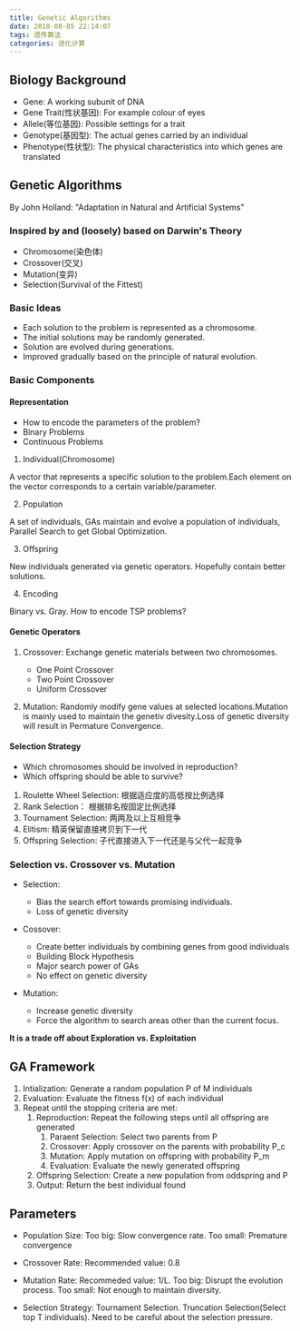 ```yaml
---
title: Genetic Algorithms
date: 2018-08-05 22:14:07
tags: 遗传算法
categories: 进化计算
---
```


## Biology Background

- Gene: A working subunit of DNA
- Gene Trait(性状基因): For example colour of eyes
- Allele(等位基因): Possible settings for a trait
- Genotype(基因型): The actual genes carried by an individual
- Phenotype(性状型): The physical characteristics into which genes are translated

## Genetic Algorithms

By John Holland: "Adaptation in Natural and Artificial Systems"

### Inspired by and (loosely) based on Darwin's Theory

- Chromosome(染色体)
- Crossover(交叉)
- Mutation(变异)
- Selection(Survival of the Fittest)

### Basic Ideas

- Each solution to the problem is represented as a chromosome.
- The initial solutions may be randomly generated.
- Solution are evolved during generations.
- Improved gradually based on the principle of natural evolution.

### Basic Components

#### Representation

- How to encode the parameters of the problem?
- Binary Problems
- Continuous Problems

1. Individual(Chromosome)

A vector that represents a specific solution to the problem.Each element on the vector corresponds to a certain variable/parameter.

2. Population

A set of individuals, GAs maintain and evolve a population of individuals, Parallel Search to get Global Optimization.

3. Offspring

New individuals generated via genetic operators. Hopefully contain better solutions.

4. Encoding

Binary vs. Gray. How to encode TSP problems?

#### Genetic Operators

1. Crossover:
	Exchange genetic materials between two chromosomes.
	- One Point Crossover
	- Two Point Crossover
	- Uniform Crossover
 
2. Mutation:
	Randomly modify gene values at selected locations.Mutation is mainly used to maintain the genetiv divesity.Loss of genetic diversity will result in Permature Convergence.

#### Selection Strategy

- Which chromosomes should be involved in reproduction?
- Which offspring should be able to survive?

1. Roulette Wheel Selection: 根据适应度的高低按比例选择
2. Rank Selection： 根据排名按固定比例选择
3. Tournament Selection: 两两及以上互相竞争
4. Elitism: 精英保留直接拷贝到下一代
5. Offspring Selection: 子代直接进入下一代还是与父代一起竞争

### Selection vs. Crossover vs. Mutation

- Selection:
	- Bias the search effort towards promising individuals.
	- Loss of genetic diversity

- Cossover:
	- Create better individuals by combining genes from good individuals
	- Building Block Hypothesis
	- Major search power of GAs
	- No effect on genetic diversity

- Mutation:
	- Increase genetic diversity
	- Force the algorithm to search areas other than the current focus.

**It is a trade off about Exploration vs. Exploitation**

## GA Framework

1. Intialization: Generate a random population P of M individuals
2. Evaluation: Evaluate the fitness f(x) of each individual
3. Repeat until the stopping criteria are met:
	1. Reproduction: Repeat the following steps until all offspring are generated
		1. Paraent Selection: Select two parents from P
		2. Crossover: Apply crossover on the parents with probability P_c
		3. Mutation: Apply mutation on offspring with probability P_m
		4. Evaluation: Evaluate the newly generated offspring
	2. Offspring Selection: Create a new population from oddspring and P
	3. Output: Return the best individual found

## Parameters

- Population Size:
	Too big: Slow convergence rate. Too small: Premature convergence

- Crossover Rate:
	Recommended value: 0.8

- Mutation Rate:
	Recommeded value: 1/L. Too big: Disrupt the evolution process. Too small: Not enough to maintain diversity.

- Selection Strategy:
	Tournament Selection. Truncation Selection(Select top T individuals). Need to be careful about the selection pressure.
